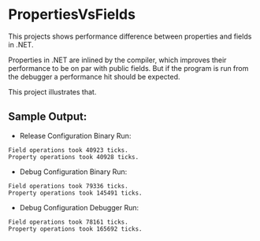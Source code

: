 # PropertiesVsFields
This projects shows performance difference between properties and fields in .NET.

Properties in .NET are inlined by the compiler, which improves their performance to be on par with public fields. But if the program is run from the debugger a performance hit should be expected.

This project illustrates that.

## Sample Output:
* Release Configuration Binary Run:
```
Field operations took 40923 ticks.
Property operations took 40928 ticks.
```
* Debug Configuration Binary Run:
```
Field operations took 79336 ticks.
Property operations took 145491 ticks.
```
* Debug Configuration Debugger Run:
```
Field operations took 78161 ticks.
Property operations took 165692 ticks.
```
